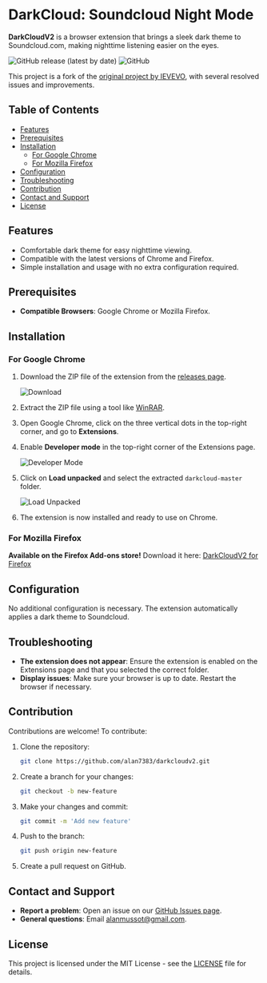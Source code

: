 # DarkCloud: Soundcloud Night Mode

**DarkCloudV2** is a browser extension that brings a sleek dark theme to Soundcloud.com, making nighttime listening easier on the eyes.

![GitHub release (latest by date)](https://img.shields.io/github/v/release/alan7383/darkcloud)
![GitHub](https://img.shields.io/github/license/alan7383/darkcloud)

This project is a fork of the [original project by IEVEVO](https://github.com/IEVEVO/darkcloud), with several resolved issues and improvements.

## Table of Contents

- [Features](#features)
- [Prerequisites](#prerequisites)
- [Installation](#installation)
  - [For Google Chrome](#for-google-chrome)
  - [For Mozilla Firefox](#for-mozilla-firefox)
- [Configuration](#configuration)
- [Troubleshooting](#troubleshooting)
- [Contribution](#contribution)
- [Contact and Support](#contact-and-support)
- [License](#license)

## Features

- Comfortable dark theme for easy nighttime viewing.
- Compatible with the latest versions of Chrome and Firefox.
- Simple installation and usage with no extra configuration required.

## Prerequisites

- **Compatible Browsers**: Google Chrome or Mozilla Firefox.

## Installation

### For Google Chrome

1. Download the ZIP file of the extension from the [releases page](https://github.com/alan7383/darkcloud/releases).

   ![Download](https://github.com/user-attachments/assets/ee6ffa36-fa90-414d-8a86-d349ed1fc2ac)

2. Extract the ZIP file using a tool like [WinRAR](https://www.win-rar.com/start.html?&L=10).

3. Open Google Chrome, click on the three vertical dots in the top-right corner, and go to **Extensions**.

4. Enable **Developer mode** in the top-right corner of the Extensions page.

   ![Developer Mode](https://github.com/user-attachments/assets/c96129a3-b6c3-4b88-b25b-79af0f18b134)

5. Click on **Load unpacked** and select the extracted `darkcloud-master` folder.

   ![Load Unpacked](https://github.com/user-attachments/assets/74411e0e-19ee-4435-95a7-f268afa95231)

6. The extension is now installed and ready to use on Chrome.

### For Mozilla Firefox

**Available on the Firefox Add-ons store!** Download it here: [DarkCloudV2 for Firefox](https://addons.mozilla.org/fr/android/addon/darkcloudv2/)

## Configuration

No additional configuration is necessary. The extension automatically applies a dark theme to Soundcloud.

## Troubleshooting

- **The extension does not appear**: Ensure the extension is enabled on the Extensions page and that you selected the correct folder.
- **Display issues**: Make sure your browser is up to date. Restart the browser if necessary.

## Contribution

Contributions are welcome! To contribute:

1. Clone the repository: 

   ```bash
   git clone https://github.com/alan7383/darkcloudv2.git
   ```

2. Create a branch for your changes: 

   ```bash
   git checkout -b new-feature
   ```

3. Make your changes and commit: 

   ```bash
   git commit -m 'Add new feature'
   ```

4. Push to the branch: 

   ```bash
   git push origin new-feature
   ```

5. Create a pull request on GitHub.

## Contact and Support

- **Report a problem**: Open an issue on our [GitHub Issues page](https://github.com/alan7383/darkcloud/issues).
- **General questions**: Email [alanmussot@gmail.com](mailto:alanmussot@gmail.com).

## License

This project is licensed under the MIT License - see the [LICENSE](LICENSE) file for details.

